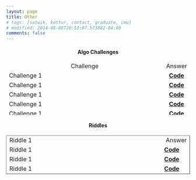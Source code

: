 ```yaml
---
layout: page
title: Other
# tags: [satwik, kottur, contact, graduate, cmu]
# modified: 2014-08-08T20:53:07.573882-04:00
comments: false
--- 
```



<h4 style="text-align: center;"><strong>Algo Challenges</strong></h4>
<table border="0" style="height: 146px; width: 100%; border-collapse: collapse; border-style: hidden;">
<thead>
<tr style="height: 20px;">
<td style="width: 89.4736%; height: 20px; text-align: center; border-style: hidden;"><span style="background-color: #ffffff;">Challenge</span></td>
<td style="width: 10.5264%; height: 20px; text-align: center; border-style: hidden;">Answer</td>
</tr>
</thead>
<tbody>
<tr style="height: 21px;">
<td style="width: 89.4736%; height: 21px; border-style: hidden;"><span style="background-color: #ffffff;">Challenge 1</span></td>
<td style="width: 10.5264%; height: 21px; text-align: center; border-style: hidden;"><a href="asdd"><strong>Code</strong></a></td>
</tr>
<tr style="height: 21px;">
<td style="width: 89.4736%; height: 21px; border-style: hidden;"><span style="background-color: #ffffff;">Challenge 1</span></td>
<td style="width: 10.5264%; height: 21px; text-align: center; border-style: hidden;"><a href="asdd"><strong>Code</strong></a></td>
</tr>
<tr style="height: 21px;">
<td style="width: 89.4736%; height: 21px; border-style: hidden;"><span style="background-color: #ffffff;">Challenge 1</span></td>
<td style="width: 10.5264%; height: 21px; text-align: center; border-style: hidden;"><a href="asdd"><strong>Code</strong></a></td>
</tr>
<tr style="height: 21px;">
<td style="width: 89.4736%; height: 21px; border-style: hidden;"><span style="background-color: #ffffff;">Challenge 1</span></td>
<td style="width: 10.5264%; height: 21px; text-align: center; border-style: hidden;"><a href="asdd"><strong>Code</strong></a></td>
</tr>
<tr style="height: 21px;">
<td style="width: 89.4736%; height: 21px; border-style: hidden;"><span style="background-color: #ffffff;">Challenge 1</span></td>
<td style="width: 10.5264%; height: 21px; text-align: center; border-style: hidden;"><a href="asdd"><strong>Code</strong></a></td>
</tr>
<tr style="height: 21px;">
<td style="width: 89.4736%; height: 21px; border-style: hidden;"></td>
<td style="width: 10.5264%; height: 21px; text-align: center; border-style: hidden;"></td>
</tr>
</tbody>
</table>
<p></p>
<h4 style="text-align: center;">Riddles</h4>
<table border="1" style="border-collapse: collapse; width: 100%;">
<tbody>
<tr style="height: 21px;">
<td style="width: 89.5297%; height: 21px; border-style: hidden;">Riddle 1</td>
<td style="width: 10.4703%; height: 21px; border-style: hidden;">&nbsp;Answer</td>
</tr>
<tr style="height: 21px;">
<td style="width: 89.5297%; height: 21px; border-style: hidden;">Riddle 1</td>
<td style="width: 10.4703%; height: 21px; border-style: hidden;"><a href="asdd"><strong>Code</strong></a></td>
</tr>
<tr style="height: 20px;">
<td style="width: 89.5297%; height: 20px; border-style: hidden;">Riddle 1</td>
<td style="width: 10.4703%; height: 20px; border-style: hidden;"><a href="asdd"><strong>Code</strong></a></td>
</tr>
<tr style="height: 21px;">
<td style="width: 89.5297%; height: 21px; border-style: hidden;">Riddle 1</td>
<td style="width: 10.4703%; height: 21px; border-style: hidden;"><a href="asdd"><strong>Code</strong></a></td>
</tr>
</tbody>
</table>
<p></p>
